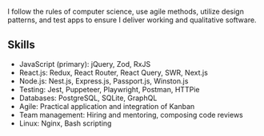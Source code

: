I follow the rules of computer science, use agile methods, utilize design patterns, and test apps to ensure I deliver working and qualitative software.

## Skills

- JavaScript (primary): jQuery, Zod, RxJS
- React.js: Redux, React Router, React Query, SWR, Next.js
- Node.js: Nest.js, Express.js, Passport.js, Winston.js
- Testing: Jest, Puppeteer, Playwright, Postman, HTTPie
- Databases: PostgreSQL, SQLite, GraphQL
- Agile: Practical application and integration of Kanban
- Team management: Hiring and mentoring, composing code reviews
- Linux: Nginx, Bash scripting
